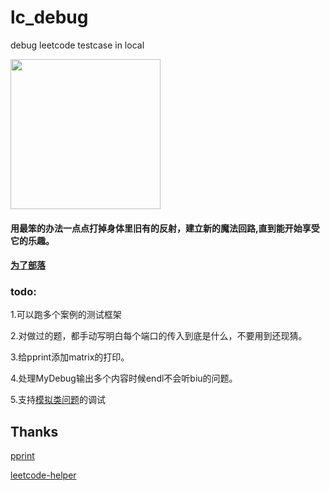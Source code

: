 # lc_debug
debug leetcode testcase in local

<img src="https://github.com/mingy532/lc_debug/blob/main/aa.png" height="240px"/>

#### 用最笨的办法一点点打掉身体里旧有的反射，建立新的魔法回路,直到能开始享受它的乐趣。

#### [为了部落](https://www.youtube.com/watch?v=omU-9pk12cU)

### todo: 

1.可以跑多个案例的测试框架

2.对做过的题，都手动写明白每个端口的传入到底是什么，不要用到还现猜。

3.给pprint添加matrix的打印。

4.处理MyDebug输出多个内容时候endl不会听biu的问题。

5.支持[模拟类问题](https://leetcode.com/problems/dinner-plate-stacks/)的调试

## Thanks
[pprint](https://louisdx.github.io/cxx-prettyprint/)

[leetcode-helper](https://github.com/luckystone60/leetcode-helper)
